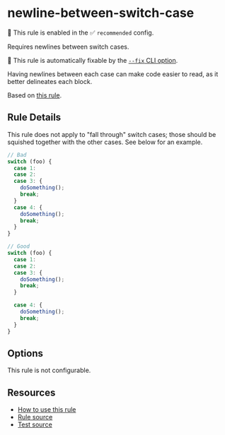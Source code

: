 # newline-between-switch-case

💼 This rule is enabled in the ✅ `recommended` config.

Requires newlines between switch cases.

🔧 This rule is automatically fixable by the [`--fix` CLI option](https://eslint.org/docs/latest/user-guide/command-line-interface#--fix).

<!-- end auto-generated rule header -->

Having newlines between each case can make code easier to read, as it better delineates each block.

Based on [this rule](https://github.com/lukeapage/eslint-plugin-switch-case/blob/master/docs/rules/newline-between-switch-case.md).

## Rule Details

This rule does not apply to "fall through" switch cases; those should be squished together with the other cases. See below for an example.

```ts
// Bad
switch (foo) {
  case 1:
  case 2:
  case 3: {
    doSomething();
    break;
  }
  case 4: {
    doSomething();
    break;
  }
}

// Good
switch (foo) {
  case 1:
  case 2:
  case 3: {
    doSomething();
    break;
  }

  case 4: {
    doSomething();
    break;
  }
}
```

## Options

This rule is not configurable.

## Resources

- [How to use this rule](https://complete-ts.github.io/eslint-plugin-complete)
- [Rule source](https://github.com/complete-ts/complete/blob/main/packages/eslint-plugin-complete/src/rules/newline-between-switch-case.ts)
- [Test source](https://github.com/complete-ts/complete/blob/main/packages/eslint-plugin-complete/tests/rules/newline-between-switch-case.test.ts)
